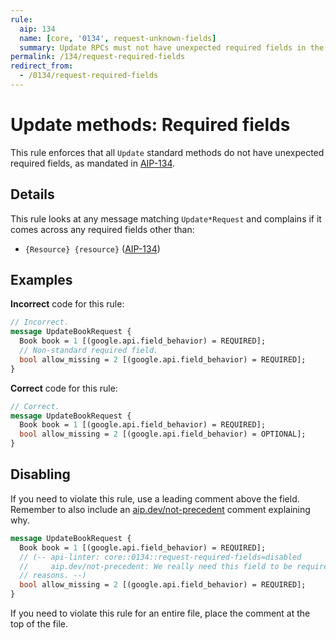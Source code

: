 ```yaml
---
rule:
  aip: 134
  name: [core, '0134', request-unknown-fields]
  summary: Update RPCs must not have unexpected required fields in the request.
permalink: /134/request-required-fields
redirect_from:
  - /0134/request-required-fields
---
```


# Update methods: Required fields

This rule enforces that all `Update` standard methods do not have unexpected
required fields, as mandated in [AIP-134][].

## Details

This rule looks at any message matching `Update*Request` and complains if it
comes across any required fields other than:

- `{Resource} {resource}` ([AIP-134][])

## Examples

**Incorrect** code for this rule:

```proto
// Incorrect.
message UpdateBookRequest {
  Book book = 1 [(google.api.field_behavior) = REQUIRED];
  // Non-standard required field.
  bool allow_missing = 2 [(google.api.field_behavior) = REQUIRED];
}
```

**Correct** code for this rule:

```proto
// Correct.
message UpdateBookRequest {
  Book book = 1 [(google.api.field_behavior) = REQUIRED];
  bool allow_missing = 2 [(google.api.field_behavior) = OPTIONAL];
}
```

## Disabling

If you need to violate this rule, use a leading comment above the field.
Remember to also include an [aip.dev/not-precedent][] comment explaining why.

```proto
message UpdateBookRequest {
  Book book = 1 [(google.api.field_behavior) = REQUIRED];
  // (-- api-linter: core::0134::request-required-fields=disabled
  //     aip.dev/not-precedent: We really need this field to be required because
  // reasons. --)
  bool allow_missing = 2 [(google.api.field_behavior) = REQUIRED];
}
```

If you need to violate this rule for an entire file, place the comment at the
top of the file.

[aip-134]: https://aip.dev/134
[aip.dev/not-precedent]: https://aip.dev/not-precedent
